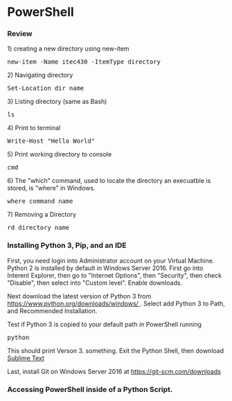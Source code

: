  <h1>PowerShell</h1>
<h3>Review</h3>

<p>1) creating a new directory using new-item</p>

<pre>
new-item -Name itec430 -ItemType directory 
</pre>

<p>2) Navigating directory</p>

<pre>
Set-Location dir_name
</pre>

<p>3) Listing directory (same as Bash)</p>

<pre>
ls
</pre>

<p>4) Print to terminal</p>

<pre>
Write-Host "Hello World"
</pre>

<p>5) Print working directory to console</p>
<pre>
cmd
</pre>

<p>6) The "which" command, used to locate the directory an execuatble is stored, is "where" in Windows.</p>

<pre>
where command_name
</pre>


<p>7) Removing a Directory</p>
<pre>
rd directory_name
</pre>


<h3>Installing Python 3, Pip, and an IDE</h3>
<p>First, you need login into Administrator account on your Virtual Machine.  Python 2 is installed by default in Windows Server 2016.  First go into Interent Explorer, then go to "Internet Options", then "Security", then check "Disable", then select into "Custom level".  Enable downloads.
</p>

<p>
Next download the latest version of Python 3 from <a href="https://www.python.org/downloads/windows/"> https://www.python.org/downloads/windows/ </a>. Select add Python 3 to Path, and Recommended Installation.
</p>

<p>
Test if Python 3 is copied to your default path in PowerShell running
</p>

<pre>
python
</pre>

<p>This should print Verson 3. something.  Exit the Python Shell, then download <a href="https://www.sublimetext.com/">Sublime Text</a> </p>

<p>Last, install Git on Windows Server 2016 at <a href="https://git-scm.com/downloads">https://git-scm.com/downloads</a> </p>


<h3>Accessing PowerShell inside of a Python Script.</h3>

<p>
	
</p>